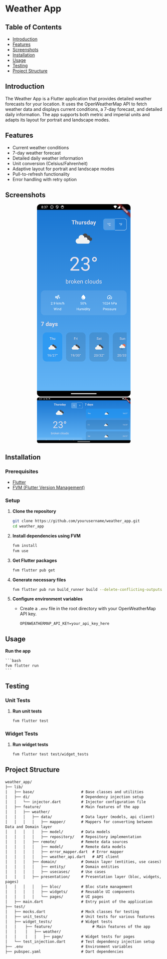 
# Weather App


## Table of Contents
- [Introduction](#introduction)
- [Features](#features)
- [Screenshots](#screenshots)
- [Installation](#installation)
- [Usage](#usage)
- [Testing](#testing)
- [Project Structure](#project-structure)

## Introduction
The Weather App is a Flutter application that provides detailed weather forecasts for your location. It uses the OpenWeatherMap API to fetch weather data and displays current conditions, a 7-day forecast, and detailed daily information. The app supports both metric and imperial units and adapts its layout for portrait and landscape modes.

## Features
- Current weather conditions
- 7-day weather forecast
- Detailed daily weather information
- Unit conversion (Celsius/Fahrenheit)
- Adaptive layout for portrait and landscape modes
- Pull-to-refresh functionality
- Error handling with retry option

## Screenshots
<p align="center">
    <img src="https://github.com/WahdanZ/weather_app/blob/main/screenshots/Screenshot1.png" width="300" alt="Home Screen(Portrait)">
    <img src="https://github.com/WahdanZ/weather_app/blob/main/screenshots/Screenshot2.png" width="300" alt="Home Screen(Landscape)">

## Installation

### Prerequisites
- [Flutter](https://flutter.dev/docs/get-started/install)
- [FVM (Flutter Version Management)](https://fvm.app/documentation/getting-started/installation)

### Setup
1. **Clone the repository**
    ```bash
    git clone https://github.com/yourusername/weather_app.git
    cd weather_app
    ```

2. **Install dependencies using FVM**
    ```bash
    fvm install
    fvm use
    ```

3. **Get Flutter packages**
    ```bash
    fvm flutter pub get
    ```

4. **Generate necessary files**
    ```bash
    fvm flutter pub run build_runner build --delete-conflicting-outputs
    ```

5. **Configure environment variables**
    - Create a `.env` file in the root directory with your OpenWeatherMap API key.
      ```env
      OPENWEATHERMAP_API_KEY=your_api_key_here
      ```

## Usage
**Run the app**

    ```bash
    fvm flutter run
    ```

## Testing

### Unit Tests
1. **Run unit tests**
    ```bash
    fvm flutter test
    ```

### Widget Tests
1. **Run widget tests**
    ```bash
    fvm flutter test test/widget_tests
    ```


## Project Structure
```
weather_app/
├── lib/
|   ├── base/                     # Base classes and utilities
│   ├── di/                       # Dependency injection setup
│   │   └── injector.dart         # Injector configuration file
│   ├── feature/                  # Main features of the app
│   │   ├── weather/
│   │   │   ├── data/             # Data layer (models, api client)
│   │   │   │   ├── mapper/       # Mappers for converting between Data and Domain layer
│   │   │   │   ├── model/        # Data models
│   │   │   │   ├── repository/   # Repository implementation
│   │   │   ├── remote/           # Remote data sources
│   │   │   │   ├── model/        # Remote data models
│   │   │   │   ├── error_mapper.dart  # Error mapper
│   │   │   │   ├── weather_api.dart   # API client
│   │   │   ├── domain/           # Domain layer (entities, use cases)
│   │   │   │   ├── entity/       # Domain entities
│   │   │   │   ├── usecases/     # Use cases
│   │   │   ├── presentation/     # Presentation layer (bloc, widgets, pages)
│   │   │   │   ├── bloc/         # Bloc state management
│   │   │   │   ├── widgets/      # Reusable UI components
│   │   │   │   └── pages/        # UI pages
│   ├── main.dart                 # Entry point of the application
├── test/
│   ├── mocks.dart                # Mock classes for testing
│   ├── unit_tests/               # Unit tests for various features
│   ├── widget_tests/             # Widget tests
│   │    ├── feature/                  # Main features of the app
│   │    │   ├── weather/
│   │    │   │   ├── page/        # Widget tests for pages
│   └── test_injection.dart       # Test dependency injection setup
├── .env                          # Environment variables
├── pubspec.yaml                  # Dart dependencies
```



